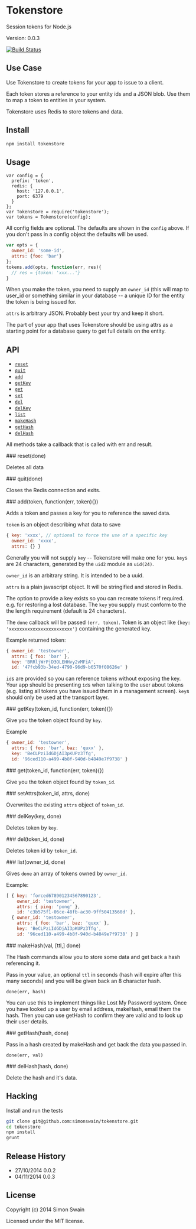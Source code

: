 # Tokenstore

Session tokens for Node.js

Version: 0.0.3

[![Build Status](https://travis-ci.org/simonswain/tokenstore.png)](https://travis-ci.org/simonswain/tokenstore)

## Use Case

Use Tokenstore to create tokens for your app to issue to a client.

Each token stores a reference to your entity ids and a JSON blob. Use
them to map a token to entities in your system.

Tokenstore uses Redis to store tokens and data.

## Install

```bash
npm install tokenstore
```

## Usage

```
var config = {
  prefix: 'token',
  redis: {
    host: '127.0.0.1',
    port: 6379
  }
};
var Tokenstore = require('tokenstore');
var tokens = Tokenstore(config);
```

All config fields are optional. The defaults are shown in the `config`
above. If you don't pass in a config object the defaults will be used.

```javascript
var opts = {
  owner_id: 'some-id',
  attrs: {foo: 'bar'}
};
tokens.add(opts, function(err, res){
  // res = {token: 'xxx...'}
}
```

When you make the token, you need to supply an `owner_id` (this will map
to user_id or something similar in your database -- a unique ID for
the entity the token is being issued for.

`attrs` is arbitrary JSON. Probably best your try and keep it short.

The part of your app that uses Tokenstore should be using attrs as a
starting point for a database query to get full details on the entity.

## API

* [`reset`](#reset)
* [`quit`](#quit)
* [`add`](#add)
* [`getKey`](#getKey)
* [`get`](#get)
* [`set`](#set)
* [`del`](#del)
* [`delKey`](#del)
* [`list`](#list)
* [`makeHash`](#makeHash)
* [`getHash`](#gethash)
* [`delHash`](#delHash)

All methods take a callback that is called with err and result.

<a name="reset" />
### reset(done)

Deletes all data

<a name="quit" />
### quit(done)

Closes the Redis connection and exits.

<a name="add" />
### add(token, function(err, token){})

Adds a token and passes a key for you to reference the saved data.

`token` is an object describing what data to save

```javascript
{ key: 'xxxx', // optional to force the use of a specific key
  owner_id: 'xxxx',
  attrs: {} }
````

Generally you will not supply `key` -- Tokenstore will make one for
you. `key`s are 24 characters, generated by the `uid2` module as
`uid(24)`.

`owner_id` is an arbitrary string. It is intended to be a uuid.

`attrs` is a plain javascript object. It will be stringified and
stored in Redis.

The option to provide a key exists so you can recreate tokens if
required. e.g. for restoring a lost database. The `key` you supply
must conform to the the length requirement (default is 24 characters).

The `done` callback will be passed `(err, token)`. Token is an object
like `{key: 'xxxxxxxxxxxxxxxxxxxxxxxx'}` containing the generated
key.

Example returned token:

```javascript
{ owner_id: 'testowner',
  attrs: { foo: 'bar' },
  key: 'BRRljWrPjD3OLEHHvy2vMFiA',
  id: '47fcb93b-34ed-4790-96d9-b6570f08626e' }
```

`id`s are provided so you can reference tokens without exposing the
key. Your app should be presenting `id`s when talking to the user
about tokens (e.g. listing all tokens you have issued them in a
management screen). `key`s should only be used at the transport layer.

<a name="get" />
### getKey(token_id, function(err, token){})

Give you the token object found by `key`.

Example
```javascript
{ owner_id: 'testowner',
  attrs: { foo: 'bar', baz: 'quxx' },
  key: 'BeCLPziIdGDjAI3pKUPz3Tfg',
  id: '96ced110-a499-4b8f-940d-b4849e7f9738' }
```

<a name="get" />
### get(token_id, function(err, token){})

Give you the token object found by `token_id`.

<a name="set" />
### setAttrs(token_id, attrs, done)

Overwrites the existing `attrs` object of `token_id`.

<a name="delKey" />
### delKey(key, done)

Deletes token by `key`.

<a name="del" />
### del(token_id, done)

Deletes token id by `token_id`.

<a name="list" />
### list(owner_id, done)

Gives `done` an array of tokens owned by `owner_id`.

Example:

```javascript
[ { key: 'forced678901234567890123',
    owner_id: 'testowner',
    attrs: { ping: 'pong' },
    id: 'c3b575f1-06ce-48fb-ac30-9ff50413560d' },
  { owner_id: 'testowner',
    attrs: { foo: 'bar', baz: 'quxx' },
    key: 'BeCLPziIdGDjAI3pKUPz3Tfg',
    id: '96ced110-a499-4b8f-940d-b4849e7f9738' } ]
```

<a name="makeHash" />
### makeHash(val, [ttl,] done)

The Hash commands allow you to store some data and get back a hash
referencing it.

Pass in your value, an optional `ttl` in seconds (hash will expire
after this many seconds) and you will be given back an 8 character
hash.

`done(err, hash)`

You can use this to implement things like Lost My Password system.
Once you have looked up a user by email address, makeHash, email them
the hash. Then you can use getHash to confirm they are valid and to
look up their user details.


<a name="getHash" />
### getHash(hash, done)

Pass in a hash created by makeHash and get back the data you passed
in.

`done(err, val)`

<a name="delHash" />
### delHash(hash, done)

Delete the hash and it's data.


## Hacking

Install and run the tests

```bash
git clone git@github.com:simonswain/tokenstore.git
cd tokenstore
npm install
grunt
```


## Release History

* 27/10/2014 0.0.2
* 04/11/2014 0.0.3

## License

Copyright (c) 2014 Simon Swain

Licensed under the MIT license.
